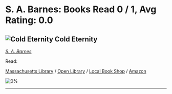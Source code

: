# S. A. Barnes:  Books Read 0 / 1, Avg Rating: 0.0 

## ![Cold Eternity](https://covers.openlibrary.org/b/id/15101288-L.jpg) Cold Eternity
*[S. A. Barnes](../authors/SABarnes)*

Read: 

[Massachusetts Library](https://library.minlib.net/search/i=9781250884954) / [Open Library](https://openlibrary.org/isbn/9781250884954) / [Local Book Shop](https://bookshop.org/book/9781250884954) / [Amazon](https://amazon.com/dp/)

![0%](https://geps.dev/progress/0) 



---
